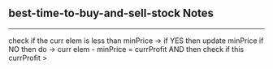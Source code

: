 <h2>best-time-to-buy-and-sell-stock Notes</h2><hr>check if the curr elem is less than minPrice -> if YES then update minPrice
if NO
then do -> curr elem - minPrice = currProfit
AND then check if this currProfit > 